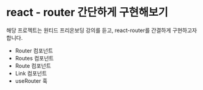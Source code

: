 # react - router 간단하게 구현해보기

해당 프로젝트는 원티드 프리온보딩 강의를 듣고, react-router를 간결하게 구현하고자 합니다.

- Router 컴포넌트
- Routes 컴포넌트
- Route 컴포넌트
- Link 컴포넌트
- useRouter 훅
